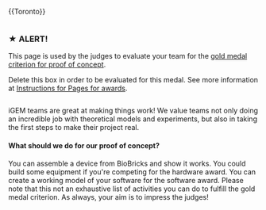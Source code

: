 {{Toronto}}

<html>


<div class="column full_size judges-will-not-evaluate">
<h3>★  ALERT! </h3>
<p>This page is used by the judges to evaluate your team for the <a href="http://2016.igem.org/Judging/Medals">gold medal criterion for proof of concept</a>. </p>


<p> Delete this box in order to be evaluated for this medal. See more information at <a href="http://2016.igem.org/Judging/Pages_for_Awards/Instructions"> Instructions for Pages for awards</a>.</p>
</div>





<div class="column full_size">


<p>
iGEM teams are great at making things work! We value teams not only doing an incredible job with theoretical models and experiments, but also in taking the first steps to make their project real. 
</p>


<h4> What should we do for our proof of concept? </h4>
<p> 
You can assemble a device from BioBricks and show it works. You could build some equipment if you're competing for the hardware award. You can create a working model of your software for the software award. Please note that this not an exhaustive list of activities you can do to fulfill the gold medal criterion. As always, your aim is to impress the judges!
</p>

</div>



</div>

</html>
